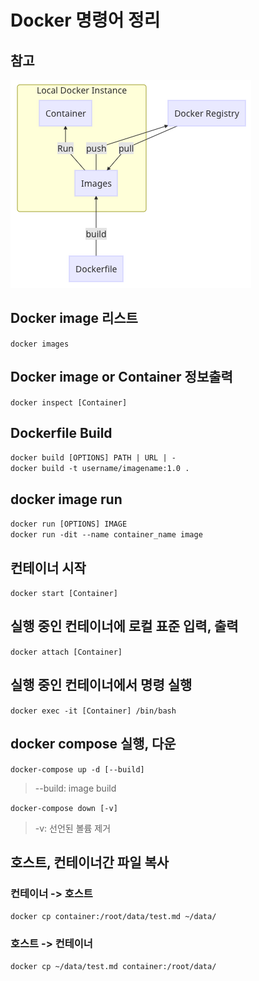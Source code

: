 # Docker 명령어 정리

## 참고

![docker-img](https://github.com/PAPION93/TIL/blob/master/img/docker-img.png)

## Docker image 리스트

`docker images`

## Docker image or Container 정보출력

`docker inspect [Container]`

## Dockerfile Build

`docker build [OPTIONS] PATH | URL | -`  
`docker build -t username/imagename:1.0 .`

## docker image run

`docker run [OPTIONS] IMAGE`  
`docker run -dit --name container_name image`

## 컨테이너 시작

`docker start [Container]`

## 실행 중인 컨테이너에 로컬 표준 입력, 출력

`docker attach [Container]`

## 실행 중인 컨테이너에서 명령 실행

`docker exec -it [Container] /bin/bash`

## docker compose 실행, 다운

`docker-compose up -d [--build]`
> --build: image build  

`docker-compose down [-v]`  
> -v: 선언된 볼륨 제거  

## 호스트, 컨테이너간 파일 복사
### 컨테이너 -> 호스트  
`docker cp container:/root/data/test.md ~/data/ `

### 호스트 -> 컨테이너
`docker cp ~/data/test.md container:/root/data/`
